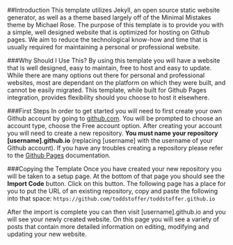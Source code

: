 ##Introduction
This template utilizes Jekyll, an open source static website generator, as well as a theme based largely off of the Minimal Mistakes theme by Michael Rose. The purpose of this template is to provide you with a simple, well designed website that is optimized for hosting on Github pages. We aim to reduce the technological know-how and time that is usually required for maintaining a personal or professional website. 

###Why Should I Use This?
By using this template you will have a website that is well designed, easy to maintain, free to host and easy to update. While there are many options out there for personal and professional websites, most are dependant on the platform on which they were built, and cannot be easily migrated. This template, while built for Github Pages integration, provides flexibility should you choose to host it elsewhere. 

###First Steps
In order to get started you will need to first create your own Github account by going to [github.com](https://github.com/). You will be prompted to choose an account type, choose the Free account option. After creating your account you will need to create a new repository. **You must name your repository [username].github.io** (replacing [username] with the username of your Github account). If you have any troubles creating a repository please refer to the [Github Pages](https://pages.github.com/) documentation.

###Copying the Template
Once you have created your new repository you will be taken to a setup page. At the bottom of that page you should see the **Import Code** button. Click on this button. The following page has a place for you to put the URL of an existing repository, copy and paste the following into that space:
`https://github.com/toddstoffer/toddstoffer.github.io`

After the import is complete you can then visit [username].github.io and you will see your newly created website. On this page you will see a variety of posts that contain more detailed information on editing, modifying and updating your new website. 
